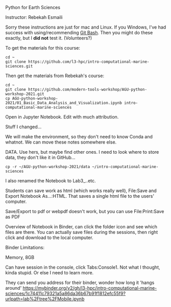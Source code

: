 Python for Earth Sciences

Instructor: Rebekah Esmaili

Sorry these instructions are just for mac and Linux. If you Windows, I've had success with using/recommending [Git Bash](https://gitforwindows.org).  Then you might do these exactly, but I **did not** test it.  (Volunteers?)


To get the materials for this course:
```
cd ~
git clone https://github.com/l3-hpc/intro-computational-marine-sciences.git
```

Then get the materials from Rebekah's course:
```
cd ~
git clone https://github.com/modern-tools-workshop/AGU-python-workshop-2021.git
cp AGU-python-workshop-2021/01_Basic_Data_Analysis_and_Visualization.ipynb intro-computational-marine-sciences
```

Open in Jupyter Notebook.  Edit with much attribution.

Stuff I changed...

We will make the environment, so they don't need to know Conda and whatnot.  We can move these notes somewhere else.

DATA.  Use hers, but maybe find other ones.  I need to look where to store data, they don't like it in GitHub...
```
cp -r ~/AGU-python-workshop-2021/data ~/intro-computational-marine-sciences
```

I also renamed the Notebook to Lab3_..etc.

Students can save work as html (which works really well), File:Save and Export Notebook As...:HTML.  That saves a single html file to the users' computer.

Save/Export to pdf or webpdf doesn't work, but you can use File:Print:Save as PDF

Overview of Notebook in Binder, can click the folder icon and see which files are there.  You can actually save files during the sessions, then right click and download to the local computer.

Binder Limitations:

Memory, 8GB


Can have session in the console, click Tabs:Console1.  Not what I thought, kinda stupid.  Or else I need to learn more.


They can send you address for their binder, wonder how long it 'hangs around'
https://mybinder.org/v2/gh/l3-hpc/intro-computational-marine-sciences/1c74411c79321a5a86da36b67b91f1812efc55f9?urlpath=lab%2Ftree%2FMobile.ipynb
